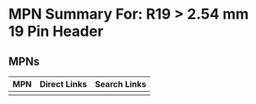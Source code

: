 



# MPN Summary For: R19 > 2.54 mm 19 Pin Header

## MPNs
  

|MPN|Direct Links|Search Links|
| :--- | :--- | :--- |
||||
